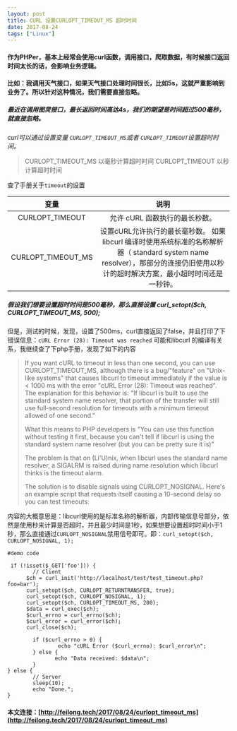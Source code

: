 ```yaml
---
layout: post
title: CURL 设置CURLOPT_TIMEOUT_MS 超时时间
date: 2017-08-24
tags: ["Linux"]
---
```


#### 作为PHPer，基本上经常会使用curl函数，调用接口，爬取数据，有时候接口返回时间太长的话，会影响业务逻辑。

#### 比如：我调用天气接口，如果天气接口处理时间很长，比如5s，这就严重影响到业务了。所以针对这种情况，我们需要直接忽略。

##### 最近在调用图灵接口，最长返回时间高达4s，我们的期望是时间超过500毫秒，就直接忽略。

_curl可以通过设置变量 `CURLOPT_TIMEOUT_MS`或者 `CURLOPT_TIMEOUT`设置超时时间。_

> CURLOPT_TIMEOUT_MS 以毫秒计算超时时间
> CURLOPT_TIMEOUT 以秒计算超时时间

查了手册关于`timeout`的设置

<table>
<thead>
<tr>
<th style="text-align: center;">变量</th>
<th style="text-align: center;">说明</th>
</tr>
</thead>
<tbody>
<tr>
<td style="text-align: center;">CURLOPT_TIMEOUT</td>
<td style="text-align: center;">允许 cURL 函数执行的最长秒数。</td>
</tr>
<tr>
<td style="text-align: center;">CURLOPT_TIMEOUT_MS</td>
<td style="text-align: center;">设置cURL允许执行的最长毫秒数。 如果 libcurl 编译时使用系统标准的名称解析器（ standard system name resolver），那部分的连接仍旧使用以秒计的超时解决方案，最小超时时间还是一秒钟。</td>
</tr>
</tbody>
</table>

##### 假设我们想要设置超时时间是500毫秒，那么直接设置 curl_setopt($ch, CURLOPT_TIMEOUT_MS, 500);

但是，测试的时候，发现，设置了500ms，curl直接返回了false，并且打印了下错误信息：`cURL Error (28): Timeout was reached` 可能和libcurl 的编译有关系，我继续查了下php手册，发现了如下的内容

> If you want cURL to timeout in less than one second, you can use CURLOPT_TIMEOUT_MS, although there is a bug/"feature"  on "Unix-like systems" that causes libcurl to timeout immediately if the value is < 1000 ms with the error "cURL Error (28): Timeout was reached".  The explanation for this behavior is:
> "If libcurl is built to use the standard system name resolver, that portion of the transfer will still use full-second resolution for timeouts with a minimum timeout allowed of one second."
> 
> What this means to PHP developers is "You can use this function without testing it first, because you can't tell if libcurl is using the standard system name resolver (but you can be pretty sure it is)"
> 
> The problem is that on (Li'U)nix, when libcurl uses the standard name resolver, a SIGALRM is raised during name resolution which libcurl thinks is the timeout alarm.
> 
> The solution is to disable signals using CURLOPT_NOSIGNAL.  Here's an example script that requests itself causing a 10-second delay so you can test timeouts:

内容的大概意思是：libcurl使用的是标准名称的解析器，内部传输信息号部分，依然是使用秒来计算是否超时，并且最少时间是1秒，如果想要设置超时时间小于1秒，那么直接通过`CURLOPT_NOSIGNAL`禁用信号即可。即：`curl_setopt($ch, CURLOPT_NOSIGNAL, 1);`

    #demo code

     if (!isset($_GET['foo'])) {
            // Client
          $ch = curl_init('http://localhost/test/test_timeout.php?foo=bar');
          curl_setopt($ch, CURLOPT_RETURNTRANSFER, true);
          curl_setopt($ch, CURLOPT_NOSIGNAL, 1);
          curl_setopt($ch, CURLOPT_TIMEOUT_MS, 200);
          $data = curl_exec($ch);
          $curl_errno = curl_errno($ch);
          $curl_error = curl_error($ch);
          curl_close($ch);

            if ($curl_errno > 0) {
                    echo "cURL Error ($curl_errno): $curl_error\n";
            } else {
                   echo "Data received: $data\n";
            }
    } else {
            // Server
            sleep(10);
            echo "Done.";
    }

#### 本文连接：[http://feilong.tech/2017/08/24/curlopt_timeout_ms](http://feilong.tech/2017/08/24/curlopt_timeout_ms)